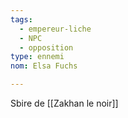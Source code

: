 ```yaml
---
tags:
  - empereur-liche
  - NPC
  - opposition
type: ennemi
nom: Elsa Fuchs

---
```

Sbire de [[Zakhan le noir]]